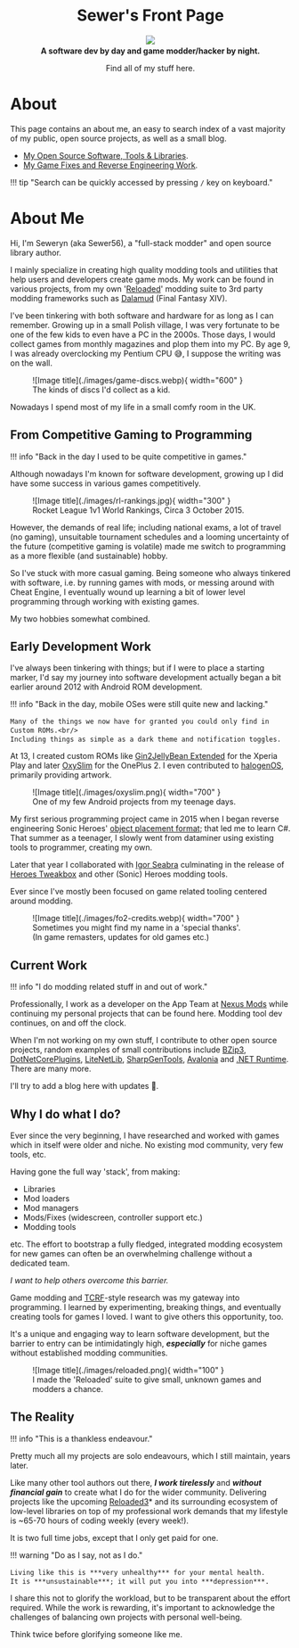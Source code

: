 <div align="center">
	<h1>Sewer's Front Page</h1>
	<img src="./images/icon.png" Width="200" /><br/>
	<strong>A software dev by day and game modder/hacker by night.</strong>
    <p>Find all of my stuff here.</p>
</div>

# About

This page contains an about me, an easy to search index of a vast majority of my public,
open source projects, as well as a small blog.  

- [My Open Source Software, Tools & Libraries](./index-libraries.md).  
- [My Game Fixes and Reverse Engineering Work](./index-games.md).  

!!! tip "Search can be quickly accessed by pressing `/` key on keyboard."

# About Me

Hi, I'm Seweryn (aka Sewer56), a "full-stack modder" and open source library author.

I mainly specialize in creating high quality modding tools and utilities that help users and developers
create game mods. My work can be found in various projects, from my own '[Reloaded]' modding
suite to 3rd party modding frameworks such as [Dalamud] (Final Fantasy XIV).

I've been tinkering with both software and hardware for as long as I can remember. Growing up in a
small Polish village, I was very fortunate to be one of the few kids to even have a PC in the 2000s.
Those days, I would collect games from monthly magazines and plop them into my PC. By age 9, I was
already overclocking my Pentium CPU 😅, I suppose the writing was on the wall.

<figure markdown="span">
  ![Image title](./images/game-discs.webp){ width="600" }
  <figcaption>The kinds of discs I'd collect as a kid.</figcaption>
</figure>

Nowadays I spend most of my life in a small comfy room in the UK.

## From Competitive Gaming to Programming

!!! info "Back in the day I used to be quite competitive in games."

Although nowadays I'm known for software development, growing up I did have some success in
various games competitively.

<figure markdown="span">
  ![Image title](./images/rl-rankings.jpg){ width="300" }
  <figcaption>Rocket League 1v1 World Rankings, Circa 3 October 2015.</figcaption>
</figure>

However, the demands of real life; including national exams, a lot of travel (no gaming), unsuitable
tournament schedules and a looming uncertainty of the future (competitive gaming is volatile)
made me switch to programming as a more flexible (and sustainable) hobby.

So I've stuck with more casual gaming. Being someone who always tinkered with software,
i.e. by running games with mods, or messing around with Cheat Engine, I eventually wound up
learning a bit of lower level programming through working with existing games.

My two hobbies somewhat combined.

## Early Development Work

I've always been tinkering with things; but if I were to place a starting marker, I'd say my
journey into software development actually began a bit earlier around 2012 with 
Android ROM development.

!!! info "Back in the day, mobile OSes were still quite new and lacking."

	Many of the things we now have for granted you could only find in Custom ROMs.<br/>
	Including things as simple as a dark theme and notification toggles.

At 13, I created custom ROMs like [Gin2JellyBean Extended][gin2jb-extended] for the Xperia Play and
later [OxySlim][oxyslim] for the OnePlus 2. I even contributed to [halogenOS][halogenOS],
primarily providing artwork.

<figure markdown="span">
  ![Image title](./images/oxyslim.png){ width="700" }
  <figcaption>One of my few Android projects from my teenage days.</figcaption>
</figure>

My first serious programming project came in 2015 when I began reverse engineering Sonic Heroes'
[object placement format]; that led me to learn C#. That summer as a teenager, I slowly went from
dataminer using existing tools to programmer, creating my own.

Later that year I collaborated with 
[Igor Seabra] culminating in the release of [Heroes Tweakbox] and other (Sonic) Heroes
modding tools.

Ever since I've mostly been focused on game related tooling centered around modding.

<figure markdown="span">
  ![Image title](./images/fo2-credits.webp){ width="700" }
  <figcaption>Sometimes you might find my name in a 'special thanks'.<br/>
  (In game remasters, updates for old games etc.)
  </figcaption>
</figure>

## Current Work

!!! info "I do modding related stuff in and out of work."

Professionally, I work as a developer on the App Team at [Nexus Mods][Nexus Mods] while continuing
my personal projects that can be found here. Modding tool dev continues, on and off the clock.

When I'm not working on my own stuff, I contribute to other open source projects, 
random examples of small contributions include [BZip3], [DotNetCorePlugins], [LiteNetLib],
[SharpGenTools], [Avalonia] and [.NET Runtime][dotnet-pr]. There are many more.

I'll try to add a blog here with updates 🤞.

## Why I do what I do?

Ever since the very beginning, I have researched and worked with games which in itself were
older and niche. No existing mod community, very few tools, etc.

Having gone the full way 'stack', from making:

- Libraries
- Mod loaders
- Mod managers
- Mods/Fixes (widescreen, controller support etc.)
- Modding tools

etc. The effort to bootstrap a fully fledged, integrated modding ecosystem for new games can
often be an overwhelming challenge without a dedicated team.

*I want to help others overcome this barrier.*

Game modding and [TCRF]-style research was my gateway into programming.
I learned by experimenting, breaking things, and eventually creating tools for games I loved.
I want to give others this opportunity, too.

It's a unique and engaging way to learn software development, but the barrier to entry can be
intimidatingly high, ***especially*** for niche games without established modding communities.

<figure markdown="span">
  ![Image title](./images/reloaded.png){ width="100" }
  <figcaption>I made the 'Reloaded' suite to give small, unknown games and modders a chance.</figcaption>
</figure>

## The Reality

!!! info "This is a thankless endeavour."

Pretty much all my projects are solo endeavours, which I still maintain, years later.

Like many other tool authors out there, ***I work tirelessly*** and ***without financial gain***
to create what I do for the wider community. Delivering projects like the upcoming [Reloaded3]*
and its surrounding ecosystem of low-level libraries on top of my professional work demands that my lifestyle
is ~65-70 hours of coding weekly (every week!).

It is two full time jobs, except that I only get paid for one.

!!! warning "Do as I say, not as I do."

    Living like this is ***very unhealthy*** for your mental health.
	It is ***unsustainable***; it will put you into ***depression***.

I share this not to glorify the workload, but to be transparent about the effort required.
While the work is rewarding, it's important to acknowledge the challenges of balancing own projects
with personal well-being.

Think twice before glorifying someone like me.

[gin2jb-extended]: https://forum.xda-developers.com/t/unofficial-sewers-mods-a-k-a-gin2jellybean-1-9-9-extended-rc1-2-3-7-addons.1934281/
[oxyslim]: https://forum.xda-developers.com/t/indefinitely-postponed-oxyslim-23-02-2016-2-2-2.3278169/
[Sonic Heroes]: ./games/sonic-heroes.md
[sh-object-editing]: https://info.sonicretro.org/SCHG:Sonic_Heroes/Object_Editing
[halogenOS]: https://halogenos.org
[Reloaded]: https://reloaded-project.github.io/Reloaded-II/
[Dalamud]: https://github.com/goatcorp/Dalamud
[Igor Seabra]: https://github.com/igorseabra4
[Heroes Tweakbox]: https://www.youtube.com/watch?v=4O3IDXzU1L8
[DotNetCorePlugins]: https://github.com/natemcmaster/DotNetCorePlugins/pull/164
[LiteNetLib]: https://github.com/RevenantX/LiteNetLib/pull/416
[SharpGenTools]: https://github.com/SharpGenTools/SharpGenTools/pull/222
[Avalonia]: https://github.com/AvaloniaUI/Avalonia/pull/16033
[BZip3]: https://github.com/kspalaiologos/bzip3/pull/144
[dotnet-pr]: https://github.com/dotnet/runtime/pull/76559
[Reloaded-II]: https://reloaded-project.github.io/Reloaded-II/
[Nexus Mods]: https://www.nexusmods.com
[object placement format]: https://info.sonicretro.org/SCHG:Sonic_Heroes/Object_Editing
[Reloaded3]: https://reloaded-project.github.io/Reloaded-III/ "Coming Soon (TM), Hopefully in 2027 after 4 years of development from the ground up."
[TCRF]: https://tcrf.net
